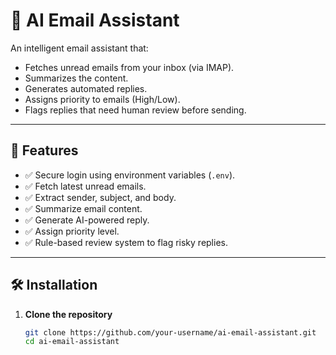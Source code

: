 # 📧 AI Email Assistant

An intelligent email assistant that:
- Fetches unread emails from your inbox (via IMAP).
- Summarizes the content.
- Generates automated replies.
- Assigns priority to emails (High/Low).
- Flags replies that need human review before sending.

---

## 🚀 Features
- ✅ Secure login using environment variables (`.env`).
- ✅ Fetch latest unread emails.
- ✅ Extract sender, subject, and body.
- ✅ Summarize email content.
- ✅ Generate AI-powered reply.
- ✅ Assign priority level.
- ✅ Rule-based review system to flag risky replies.

---

## 🛠️ Installation

1. **Clone the repository**
   ```bash
   git clone https://github.com/your-username/ai-email-assistant.git
   cd ai-email-assistant
